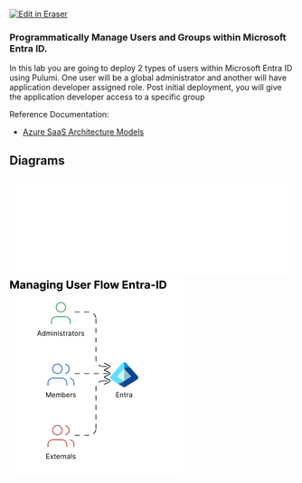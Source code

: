 <p><a target="_blank" href="https://app.eraser.io/workspace/K5FzVPtJKfp1JRe7Qytm" id="edit-in-eraser-github-link"><img alt="Edit in Eraser" src="https://firebasestorage.googleapis.com/v0/b/second-petal-295822.appspot.com/o/images%2Fgithub%2FOpen%20in%20Eraser.svg?alt=media&amp;token=968381c8-a7e7-472a-8ed6-4a6626da5501"></a></p>



### Programmatically Manage Users and Groups within Microsoft Entra ID.
In this lab you are going to deploy 2 types of users within Microsoft Entra ID using Pulumi. One user will be a global administrator and another will have application developer assigned role. Post initial deployment, you will give the application developer access to a specific group

Reference Documentation:

- [﻿Azure SaaS Architecture Models](https://docs.microsoft.com/en-us/azure/architecture/solution-ideas/articles/multi-tenant-saas-architecture) 



<!-- eraser-additional-content -->
## Diagrams
<!-- eraser-additional-files -->
<a href="/cloud-labs/azure/az-104/9-users-groups/README-entity-relationship-1.eraserdiagram" data-element-id="_mXO17SlB44LZRUgtfvRv"><img src="/.eraser/K5FzVPtJKfp1JRe7Qytm___5TeIkEqzZuNt0Cv0uz03Dj9ejbv1___---diagram----3a87784f8eb6bc27af95b05d62eed6ab.png" alt="" data-element-id="_mXO17SlB44LZRUgtfvRv" /></a>
<a href="/cloud-labs/azure/az-104/9-users-groups/README-Managing User Flow Entra-ID-2.eraserdiagram" data-element-id="CZsjZK21PGMCD3jwjqDgF"><img src="/.eraser/K5FzVPtJKfp1JRe7Qytm___5TeIkEqzZuNt0Cv0uz03Dj9ejbv1___---diagram----80b94ed8ff5409c268c5da90cec7b9c1-Managing-User-Flow-Entra-ID.png" alt="" data-element-id="CZsjZK21PGMCD3jwjqDgF" /></a>
<!-- end-eraser-additional-files -->
<!-- end-eraser-additional-content -->
<!--- Eraser file: https://app.eraser.io/workspace/K5FzVPtJKfp1JRe7Qytm --->